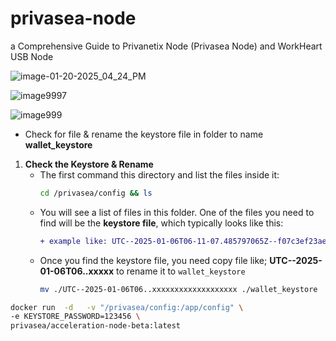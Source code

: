 # privasea-node
a Comprehensive Guide to Privanetix Node (Privasea Node) and WorkHeart USB Node

![image-01-20-2025_04_24_PM](https://github.com/user-attachments/assets/25cce29b-8b93-4bc5-a06d-5089b0ca8e8b)

![image9997](https://github.com/user-attachments/assets/80f07287-7b89-461b-ac73-6ef5eb60eb45)

![image999](https://github.com/user-attachments/assets/b9af68c1-c7b0-42ba-99ed-c7e155d6764e)



- Check for file & rename the keystore file in folder to name **wallet_keystore**

1. **Check the Keystore & Rename**
   - The first command this directory and list the files inside it:
     ```bash
     cd /privasea/config && ls
     ```
   - You will see a list of files in this folder. One of the files you need to find will be the **keystore file**, which typically looks like this:
     ```diff
     + example like: UTC--2025-01-06T06-11-07.485797065Z--f07c3ef23ae7beb8cd8ba5ff546e35fd4b332b34
     ```
   - Once you find the keystore file, you need copy file like; **UTC--2025-01-06T06..xxxxx** to rename it to `wallet_keystore`
     ```bash
     mv ./UTC--2025-01-06T06..xxxxxxxxxxxxxxxxxxx ./wallet_keystore
     ```




```bash
docker run  -d   -v "/privasea/config:/app/config" \
-e KEYSTORE_PASSWORD=123456 \
privasea/acceleration-node-beta:latest
```
